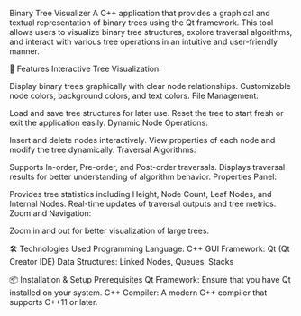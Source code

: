 Binary Tree Visualizer
A C++ application that provides a graphical and textual representation of binary trees using the Qt framework. This tool allows users to visualize binary tree structures, explore traversal algorithms, and interact with various tree operations in an intuitive and user-friendly manner.

🚀 Features
Interactive Tree Visualization:

Display binary trees graphically with clear node relationships.
Customizable node colors, background colors, and text colors.
File Management:

Load and save tree structures for later use.
Reset the tree to start fresh or exit the application easily.
Dynamic Node Operations:

Insert and delete nodes interactively.
View properties of each node and modify the tree dynamically.
Traversal Algorithms:

Supports In-order, Pre-order, and Post-order traversals.
Displays traversal results for better understanding of algorithm behavior.
Properties Panel:

Provides tree statistics including Height, Node Count, Leaf Nodes, and Internal Nodes.
Real-time updates of traversal outputs and tree metrics.
Zoom and Navigation:

Zoom in and out for better visualization of large trees.

🛠️ Technologies Used
Programming Language: C++
GUI Framework: Qt (Qt Creator IDE)
Data Structures: Linked Nodes, Queues, Stacks

📦 Installation & Setup
Prerequisites
Qt Framework: Ensure that you have Qt installed on your system.
C++ Compiler: A modern C++ compiler that supports C++11 or later.
